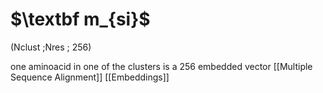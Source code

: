 # $\textbf m_{si}$
(Nclust ;Nres ; 256)

one aminoacid in one of the clusters is a 256 embedded vector
[[Multiple Sequence Alignment]]
[[Embeddings]]